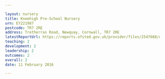 ```yaml
---

layout: nursery
title: Kneehigh Pre-School Nursery
urn: EY221987
postcode: TR7 2RE
address: Tretherras Road, Newquay, Cornwall, TR7 2RE
latestReportUrl: https://reports.ofsted.gov.uk/provider/files/2547668/urn/EY221987.pdf
teaching: 2
development: 2
leadership: 2
outcomes: 2
overall: 2
date: 11 February 2016

---
```

